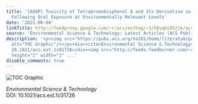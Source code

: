 ```yaml
---
title: '[ASAP] Toxicity of Tetrabromobisphenol A and Its Derivative in the Mouse Liver
  Following Oral Exposure at Environmentally Relevant Levels'
date: '2021-06-04'
linkTitle: http://feedproxy.google.com/~r/acs/esthag/~3/h8sqGc0S2jk/acs.est.1c01726
source: 'Environmental Science & Technology: Latest Articles (ACS Publications)'
description: '<p><img src="https://pubs.acs.org/na101/home/literatum/publisher/achs/journals/content/esthag/0/esthag.ahead-of-print/acs.est.1c01726/20210604/images/medium/es1c01726_0006.gif"
  alt="TOC Graphic"/></p><div><cite>Environmental Science & Technology</cite></div><div>DOI:
  10.1021/acs.est.1c01726</div><img src="http://feeds.feedburner.com/~r/acs/esthag/~4/h8sqGc0S2jk"
  height="1" width="1" ...'
disable_comments: true
---
```

<p><img src="https://pubs.acs.org/na101/home/literatum/publisher/achs/journals/content/esthag/0/esthag.ahead-of-print/acs.est.1c01726/20210604/images/medium/es1c01726_0006.gif" alt="TOC Graphic"/></p><div><cite>Environmental Science & Technology</cite></div><div>DOI: 10.1021/acs.est.1c01726</div><img src="http://feeds.feedburner.com/~r/acs/esthag/~4/h8sqGc0S2jk" height="1" width="1" ...